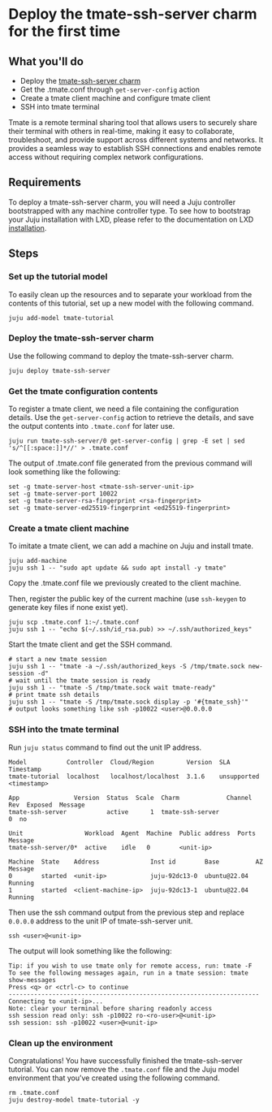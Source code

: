 # Deploy the tmate-ssh-server charm for the first time

## What you'll do

- Deploy the [tmate-ssh-server charm](https://charmhub.io/tmate-ssh-server)
- Get the .tmate.conf through `get-server-config` action
- Create a tmate client machine and configure tmate client
- SSH into tmate terminal

Tmate is a remote terminal sharing tool that allows users to securely share their terminal with
others in real-time, making it easy to collaborate, troubleshoot, and provide support across
different systems and networks. It provides a seamless way to establish SSH connections and enables
remote access without requiring complex network configurations.

## Requirements

To deploy a tmate-ssh-server charm, you will need a Juju controller bootstrapped with any machine
controller type.
To see how to bootstrap your Juju installation with LXD, please refer to the documentation
on LXD [installation](https://juju.is/docs/juju/lxd).

## Steps
### Set up the tutorial model

To easily clean up the resources and to separate your workload from the contents of this tutorial,
set up a new model with the following command.

```
juju add-model tmate-tutorial
```

### Deploy the tmate-ssh-server charm

Use the following command to deploy the tmate-ssh-server charm.

```
juju deploy tmate-ssh-server
```

### Get the tmate configuration contents

To register a tmate client, we need a file containing the configuration details.
Use the `get-server-config` action to retrieve the details, and save the output contents
into `.tmate.conf` for later use.

```
juju run tmate-ssh-server/0 get-server-config | grep -E set | sed 's/^[[:space:]]*//' > .tmate.conf
```

The output of .tmate.conf file generated from the previous command will look something like the following:
```
set -g tmate-server-host <tmate-ssh-server-unit-ip>
set -g tmate-server-port 10022
set -g tmate-server-rsa-fingerprint <rsa-fingerprint>
set -g tmate-server-ed25519-fingerprint <ed25519-fingerprint>
```

### Create a tmate client machine

To imitate a tmate client, we can add a machine on Juju and install tmate.

```
juju add-machine
juju ssh 1 -- "sudo apt update && sudo apt install -y tmate"
```

Copy the .tmate.conf file we previously created to the client
machine.

Then, register the public key of the current machine (use `ssh-keygen` to generate key files if
none exist yet).

```
juju scp .tmate.conf 1:~/.tmate.conf
juju ssh 1 -- "echo $(~/.ssh/id_rsa.pub) >> ~/.ssh/authorized_keys"
```

Start the tmate client and get the SSH command.
```
# start a new tmate session
juju ssh 1 -- "tmate -a ~/.ssh/authorized_keys -S /tmp/tmate.sock new-session -d"
# wait until the tmate session is ready
juju ssh 1 -- "tmate -S /tmp/tmate.sock wait tmate-ready"
# print tmate ssh details
juju ssh 1 -- "tmate -S /tmp/tmate.sock display -p '#{tmate_ssh}'"
# output looks something like ssh -p10022 <user>@0.0.0.0
```

### SSH into the tmate terminal

Run `juju status` command to find out the unit IP address.

```
Model           Controller  Cloud/Region         Version  SLA          Timestamp
tmate-tutorial  localhost   localhost/localhost  3.1.6    unsupported  <timestamp>

App               Version  Status  Scale  Charm             Channel  Rev  Exposed  Message
tmate-ssh-server           active      1  tmate-ssh-server             0  no       

Unit                 Workload  Agent  Machine  Public address  Ports  Message
tmate-ssh-server/0*  active    idle   0        <unit-ip>          

Machine  State    Address              Inst id        Base          AZ  Message
0        started  <unit-ip>            juju-92dc13-0  ubuntu@22.04      Running
1        started  <client-machine-ip>  juju-92dc13-1  ubuntu@22.04      Running
```

Then use the ssh command output from the previous step and replace `0.0.0.0` address to the unit
IP of tmate-ssh-server unit.

```
ssh <user>@<unit-ip>
```

The output will look something like the following:

```
Tip: if you wish to use tmate only for remote access, run: tmate -F
To see the following messages again, run in a tmate session: tmate show-messages
Press <q> or <ctrl-c> to continue
---------------------------------------------------------------------
Connecting to <unit-ip>...
Note: clear your terminal before sharing readonly access
ssh session read only: ssh -p10022 ro-<ro-user>@<unit-ip>
ssh session: ssh -p10022 <user>@<unit-ip>
```


### Clean up the environment

Congratulations! You have successfully finished the tmate-ssh-server tutorial. You can now remove
the `.tmate.conf` file and the Juju model environment that you’ve created using the following
command.

```
rm .tmate.conf
juju destroy-model tmate-tutorial -y
```
